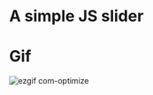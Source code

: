 # A simple JS slider
# Gif
![ezgif com-optimize](https://github.com/dhnozr/Swiper-Work/assets/115792609/824980b6-d025-4897-bcb2-4d1da492b3fd)
